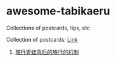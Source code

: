 # awesome-tabikaeru

Collections of postcards, tips, etc

Collection of postcards: [Link](http://lmfamily.github.io/awesome-tabikaeru/)

1. [旅行青蛙背后的旅行的机制](https://www.zhihu.com/question/68733553/answer/305463907)
